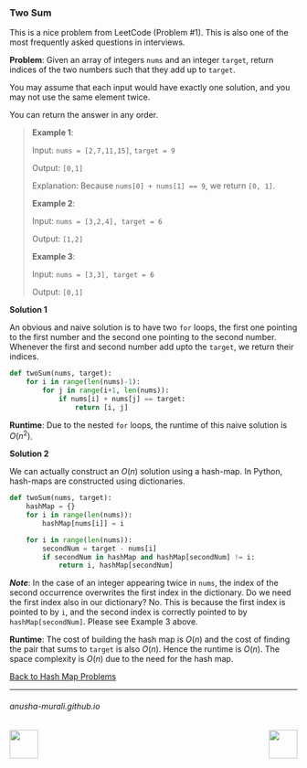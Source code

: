 ### Two Sum

This is a nice problem from LeetCode (Problem #1). This is also one of the most frequently asked questions in interviews.

**Problem**: Given an array of integers `nums` and an integer `target`, return indices of the two numbers such that 
they add up to `target`.

You may assume that each input would have exactly one solution, and you may not use the same element twice.

You can return the answer in any order.

> **Example 1**:
> 
> Input: `nums = [2,7,11,15]`, `target = 9`
> 
> Output: `[0,1]`
> 
> Explanation: Because `nums[0] + nums[1] == 9`, we return `[0, 1]`.
> 
> **Example 2**:
>
> Input: `nums = [3,2,4], target = 6`
> 
> Output: `[1,2]`
> 
> **Example 3**:
>
> Input: `nums = [3,3], target = 6`
> 
> Output: `[0,1]`

**Solution 1**

An obvious and naive solution is to have two `for` loops, the first one pointing to the first number and the second one pointing to the second number. Whenever the first and second number add upto the `target`, we return their indices.

```python
def twoSum(nums, target):
    for i in range(len(nums)-1):
        for j in range(i+1, len(nums)):
            if nums[i] + nums[j] == target:
                return [i, j]
```

**Runtime**: Due to the nested `for` loops, the runtime of this naive solution is $O(n^2)$. 

**Solution 2**

We can actually construct an $O(n)$ solution using a hash-map. In Python, hash-maps are constructed using dictionaries.

```python
def twoSum(nums, target):
    hashMap = {}
    for i in range(len(nums)):
        hashMap[nums[i]] = i

    for i in range(len(nums)):
        secondNum = target - nums[i]
        if secondNum in hashMap and hashMap[secondNum] != i:
            return i, hashMap[secondNum]
```

***Note***: In the case of an integer appearing twice in `nums`, the index of the second occurrence overwrites the first index in the dictionary. Do we need the first index also in our dictionary? No. This is because the first index is pointed to by `i`, and the second index is correctly pointed to by `hashMap[secondNum]`. Please see Example 3 above.

**Runtime**: The cost of building the hash map is $O(n)$ and the cost of finding the pair that sums to `target` is also $O(n)$. Hence the runtime is $O(n)$. The space complexity is $O(n)$ due to the need for the hash map.

[Back to Hash Map Problems](./problems.md)

* * *
###### anusha-murali.github.io

<img src="https://github.com/anusha-murali/anusha-murali.github.io/assets/111596338/639243aa-2857-4595-a65a-7852762bb002" width="50" height="50" align="left">

[<img src="https://github.com/user-attachments/assets/989cfb30-4fb8-40f8-a812-8a054869aa32" width="50" height="50" align="right">](../index.md)
